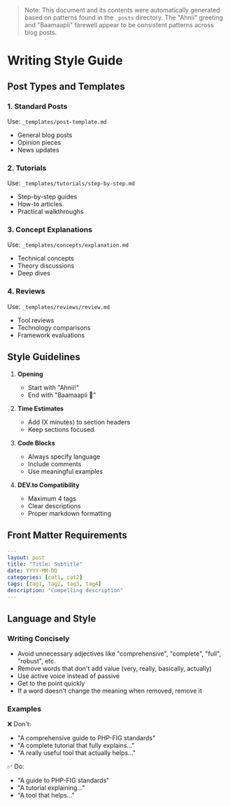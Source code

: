 > Note: This document and its contents were automatically generated based on patterns found in the `_posts` directory. The "Ahnii" greeting and "Baamaapii" farewell appear to be consistent patterns across blog posts.

# Writing Style Guide

## Post Types and Templates

### 1. Standard Posts

Use: `_templates/post-template.md`

- General blog posts
- Opinion pieces
- News updates

### 2. Tutorials

Use: `_templates/tutorials/step-by-step.md`

- Step-by-step guides
- How-to articles
- Practical walkthroughs

### 3. Concept Explanations

Use: `_templates/concepts/explanation.md`

- Technical concepts
- Theory discussions
- Deep dives

### 4. Reviews

Use: `_templates/reviews/review.md`

- Tool reviews
- Technology comparisons
- Framework evaluations

## Style Guidelines

1. **Opening**

   - Start with "Ahnii!"
   - End with "Baamaapii 👋"

2. **Time Estimates**

   - Add (X minutes) to section headers
   - Keep sections focused

3. **Code Blocks**

   - Always specify language
   - Include comments
   - Use meaningful examples

4. **DEV.to Compatibility**

   - Maximum 4 tags
   - Clear descriptions
   - Proper markdown formatting

## Front Matter Requirements

```yaml
---
layout: post
title: "Title: Subtitle"
date: YYYY-MM-DD
categories: [cat1, cat2]
tags: [tag1, tag2, tag3, tag4]
description: "Compelling description"
---
```

## Language and Style

### Writing Concisely

- Avoid unnecessary adjectives like "comprehensive", "complete", "full", "robust", etc.
- Remove words that don't add value (very, really, basically, actually)
- Use active voice instead of passive
- Get to the point quickly
- If a word doesn't change the meaning when removed, remove it

### Examples

❌ Don't:

- "A comprehensive guide to PHP-FIG standards"
- "A complete tutorial that fully explains..."
- "A really useful tool that actually helps..."

✅ Do:

- "A guide to PHP-FIG standards"
- "A tutorial explaining..."
- "A tool that helps..."
